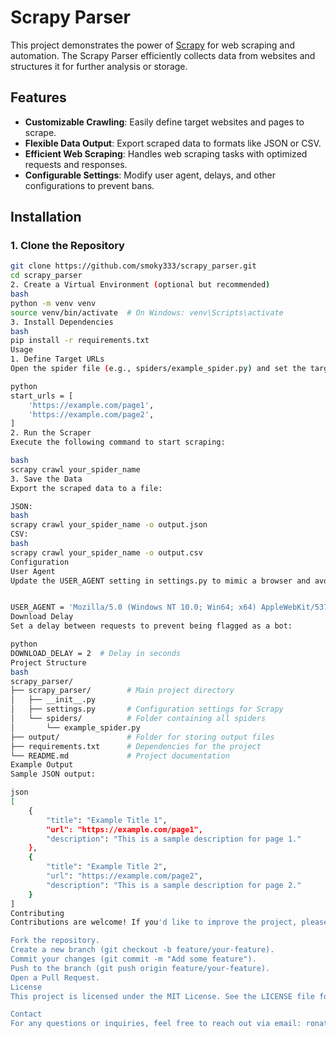 # Scrapy Parser

This project demonstrates the power of [Scrapy](https://scrapy.org/) for web scraping and automation. The Scrapy Parser efficiently collects data from websites and structures it for further analysis or storage.

## Features

- **Customizable Crawling**: Easily define target websites and pages to scrape.
- **Flexible Data Output**: Export scraped data to formats like JSON or CSV.
- **Efficient Web Scraping**: Handles web scraping tasks with optimized requests and responses.
- **Configurable Settings**: Modify user agent, delays, and other configurations to prevent bans.

## Installation

### 1. Clone the Repository
```bash
git clone https://github.com/smoky333/scrapy_parser.git
cd scrapy_parser
2. Create a Virtual Environment (optional but recommended)
bash
python -m venv venv
source venv/bin/activate  # On Windows: venv\Scripts\activate
3. Install Dependencies
bash
pip install -r requirements.txt
Usage
1. Define Target URLs
Open the spider file (e.g., spiders/example_spider.py) and set the target URLs in the start_urls list:

python
start_urls = [
    'https://example.com/page1',
    'https://example.com/page2',
]
2. Run the Scraper
Execute the following command to start scraping:

bash
scrapy crawl your_spider_name
3. Save the Data
Export the scraped data to a file:

JSON:
bash
scrapy crawl your_spider_name -o output.json
CSV:
bash
scrapy crawl your_spider_name -o output.csv
Configuration
User Agent
Update the USER_AGENT setting in settings.py to mimic a browser and avoid detection:


USER_AGENT = 'Mozilla/5.0 (Windows NT 10.0; Win64; x64) AppleWebKit/537.36 (KHTML, like Gecko) Chrome/91.0.4472.124 Safari/537.36'
Download Delay
Set a delay between requests to prevent being flagged as a bot:

python
DOWNLOAD_DELAY = 2  # Delay in seconds
Project Structure
bash
scrapy_parser/
├── scrapy_parser/        # Main project directory
│   ├── __init__.py
│   ├── settings.py       # Configuration settings for Scrapy
│   └── spiders/          # Folder containing all spiders
│       └── example_spider.py
├── output/               # Folder for storing output files
├── requirements.txt      # Dependencies for the project
└── README.md             # Project documentation
Example Output
Sample JSON output:

json
[
    {
        "title": "Example Title 1",
        "url": "https://example.com/page1",
        "description": "This is a sample description for page 1."
    },
    {
        "title": "Example Title 2",
        "url": "https://example.com/page2",
        "description": "This is a sample description for page 2."
    }
]
Contributing
Contributions are welcome! If you'd like to improve the project, please:

Fork the repository.
Create a new branch (git checkout -b feature/your-feature).
Commit your changes (git commit -m "Add some feature").
Push to the branch (git push origin feature/your-feature).
Open a Pull Request.
License
This project is licensed under the MIT License. See the LICENSE file for details.

Contact
For any questions or inquiries, feel free to reach out via email: ronat.code@gmail.com

 
